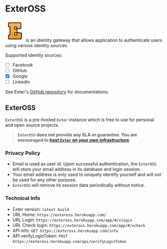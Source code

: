 # ExterOSS

![Exter icon](icons/exter_icon.png) is an identity gateway that allows application to authenticate users using various identity sources.

Supported identity sources:

- [ ] Facebook
- [ ] GitHub
- [x] Google
- [ ] Linkedin

See Exter's [GitHub repository](https://github.com/btnguyen2k/exter/) for documentations.

## ExterOSS

`ExterOSS` is a pre-hosted `Exter` instance which is free to use for personal and open source projects.

> **`ExterOSS` does not provide any SLA or guarantee. You are encouraged to [host `Exter` on your own infrastructure](README.md#buil--run).**

### Privacy Policy

- Email is used as user id. Upon successful authentication, the `ExterOSS` will store your email address in its database and login session.
- Your email address is only used to uniquely identify yourself and will not be used for any other purpose. 
- `ExterOSS` will remove its session data periodically without notice.

### Technical Info

- Exter version: `latest build`
- URL Home: `https://exteross.herokuapp.com/`
- URL Login: `https://exteross.herokuapp.com/app/#/xlogin`
- URL Check login: `https://exteross.herokuapp.com/app/#/xcheck`
- API info: `GET https://exteross.herokuapp.com/info`
- API verifyLoginToken: `POST https://exteross.herokuapp.com/api/verifyLoginToken`
